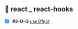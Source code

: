 ## 💫 react _ react-hooks
- [x] **#2-0~3** [useEffect](https://github.com/gay0ung/react_note/commit/6724abd0f24e3f32856d448053c11cdef5259acf)


